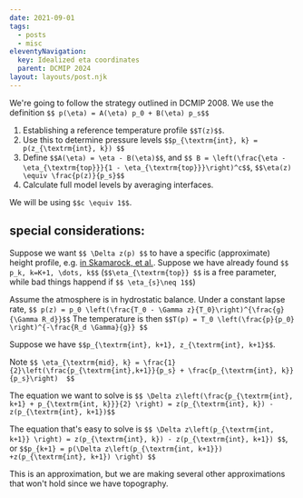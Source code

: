 ```yaml
---
date: 2021-09-01
tags:
  - posts
  - misc
eleventyNavigation:
  key: Idealized eta coordinates
  parent: DCMIP 2024
layout: layouts/post.njk
---
```


We're going to follow the strategy outlined in DCMIP 2008.
We use the definition `$$ p(\eta) = A(\eta) p_0 + B(\eta) p_s$$`

1. Establishing a reference temperature profile `$$T(z)$$`.
2. Use this to determine pressure levels `$$p_{\textrm{int}, k} = p(z_{\textrm{int}, k}) $$`
4. Define `$$A(\eta) = \eta - B(\eta)$$`, and `$$ B = \left(\frac{\eta - \eta_{\textrm{top}}}{1 - \eta_{\textrm{top}}}\right)^c$$`, `$$\eta(z) \equiv \frac{p(z)}{p_s}$$`
5. Calculate full model levels by averaging interfaces.

We will be using `$$c \equiv 1$$`.


## special considerations:
Suppose we want `$$ \Delta z(p) $$` to have a specific (approximate) height profile, e.g. [in Skamarock, et al.](https://journals.ametsoc.org/view/journals/mwre/147/7/mwr-d-19-0043.1.xml).
Suppose we have already found `$$ p_k, k=K+1, \dots, k$$` (`$$\eta_{\textrm{top}} $$` is a free parameter, while bad things happend if `$$ \eta_{s}\neq 1$$`)

Assume the atmosphere is in hydrostatic balance.
Under a constant lapse rate, `$$ p(z) = p_0 \left(\frac{T_0 - \Gamma z}{T_0}\right)^{\frac{g}{\Gamma R_d}}$$`
The temperature is then `$$T(p) = T_0 \left(\frac{p}{p_0} \right)^{-\frac{R_d \Gamma}{g}} $$`

Suppose we have `$$p_{\textrm{int}, k+1}, z_{\textrm{int}, k+1}$$`.

Note `$$ \eta_{\textrm{mid}, k} = \frac{1}{2}\left(\frac{p_{\textrm{int},k+1}}{p_s} + \frac{p_{\textrm{int}, k}}{p_s}\right)  $$`

The equation we want to solve is `$$ \Delta z\left(\frac{p_{\textrm{int}, k+1} + p_{\textrm{int, k}}}{2} \right) = z(p_{\textrm{int}, k}) - z(p_{\textrm{int}, k+1})$$`

The equation that's easy to solve is `$$ \Delta z\left(p_{\textrm{int, k+1}} \right) = z(p_{\textrm{int}, k}) - z(p_{\textrm{int}, k+1}) $$`,
or `$$p_{k+1} = p(\Delta z\left(p_{\textrm{int, k+1}}) +z(p_{\textrm{int}, k+1}) \right) $$`

This is an approximation, but we are making several other approximations that won't hold since we have topography.